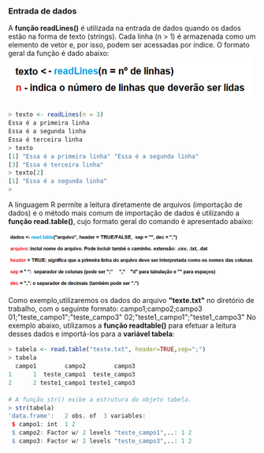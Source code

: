 ### Entrada de dados

A **função readLines()** é utilizada na entrada de dados quando os dados estão na forma de texto (strings). Cada linha (n > 1) é armazenada como um elemento de vetor e, por isso, podem ser acessadas por índice. O formato geral da função é dado abaixo: <br>
![excecao](/markdowns/imagens/readlines.png)
``` R
> texto <- readLines(n = 3)
Essa é a primeira linha
Essa é a segunda linha
Essa é terceira linha
> texto
[1] "Essa é a primeira linha" "Essa é a segunda linha" 
[3] "Essa é terceira linha"  
> texto[2]
[1] "Essa é a segunda linha"
> 
```

A linguagem R permite a leitura diretamente de arquivos (importação de dados) e o método mais comum de importação de dados é utilizando a **função read.table()**, cujo formato geral do comando é apresentado abaixo:<br>

![excecao](/markdowns/imagens/readtable.png)


Como exemplo,utilizaremos os dados do arquivo **"texte.txt"** no diretório de trabalho, com o seguinte formato:
campo1;campo2;campo3
01;"teste_campo1";"teste_campo3"
02;"teste1_campo1";"teste1_campo3"
No exemplo abaixo, utilizamos a **função readtable()** para efetuar a leitura desses dados e importá-los para a **variável tabela**:
``` R
> tabela <- read.table("teste.txt", header=TRUE,sep=";")
> tabela
  campo1        campo2        campo3
1      1  teste_campo1  teste_campo3
2      2 teste1_campo1 teste1_campo3

# A função str() exibe a estrutura do objeto tabela.
> str(tabela)
'data.frame':	2 obs. of  3 variables:
 $ campo1: int  1 2
 $ campo2: Factor w/ 2 levels "teste_campo1",..: 1 2
 $ campo3: Factor w/ 2 levels "teste_campo3",..: 1 2
```

